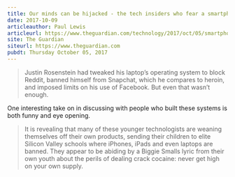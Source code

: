 ```yaml
---
title: Our minds can be hijacked - the tech insiders who fear a smartphone dystopia
date: 2017-10-09
articleauthor: Paul Lewis
articleurl: https://www.theguardian.com/technology/2017/oct/05/smartphone-addiction-silicon-valley-dystopia
site: The Guardian
siteurl: https://www.theguardian.com
pubdt: Thursday October 05, 2017
---
```


> Justin Rosenstein had tweaked his laptop’s operating system to block Reddit, banned himself from Snapchat, which he compares to heroin, and imposed limits on his use of Facebook. But even that wasn’t enough.

One interesting take on in discussing with people who built these systems is both funny and eye opening.

> It is revealing that many of these younger technologists are weaning themselves off their own products, sending their children to elite Silicon Valley schools where iPhones, iPads and even laptops are banned. They appear to be abiding by a Biggie Smalls lyric from their own youth about the perils of dealing crack cocaine: never get high on your own supply.